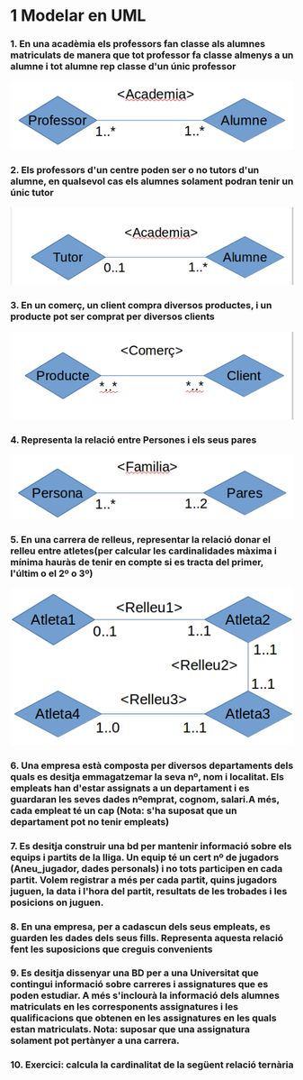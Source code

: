 # 1 Modelar en UML
### 1. En una acadèmia els professors fan classe als alumnes matriculats de manera que tot professor fa classe almenys a un alumne i tot alumne rep classe d'un únic professor
![](Captures/1.png)
### 2. Els professors d'un centre poden ser o no tutors d'un alumne, en qualsevol cas els alumnes solament podran tenir un únic tutor
![](Captures/2.png)
### 3. En un comerç, un client compra diversos productes, i un producte pot ser comprat per diversos clients
![](Captures/3.png)
### 4. Representa la relació entre Persones i els seus pares
![](Captures/4.png)
### 5. En una carrera de relleus, representar la relació donar el relleu entre atletes(per calcular les cardinalidades màxima i mínima hauràs de tenir en compte si es tracta del primer, l'últim o el 2º o 3º)
![](Captures/5.png)
### 6. Una empresa està composta per diversos departaments dels quals es desitja emmagatzemar la seva nº, nom i localitat. Els empleats han d'estar assignats a un departament i es guardaran les seves dades nºemprat, cognom, salari.A més, cada empleat té un cap (Nota: s'ha suposat que un departament pot no tenir empleats)

### 7. Es desitja construir una bd per mantenir informació sobre els equips i partits de la lliga.  Un equip té un cert nº de jugadors (Aneu_jugador, dades personals) i no tots participen en cada partit. Volem registrar a més per cada partit, quins jugadors juguen, la data i l'hora del partit, resultats de les trobades i les posicions on juguen.

### 8. En una empresa, per a cadascun dels seus empleats, es guarden les dades dels seus fills. Representa aquesta relació fent les suposicions que creguis convenients

### 9. Es desitja dissenyar una BD per a una Universitat que contingui informació sobre carreres i assignatures que es poden estudiar. A més s'inclourà la informació dels alumnes matriculats en les corresponents assignatures i les qualificacions que obtenen en les assignatures en les quals estan matriculats. Nota: suposar que una assignatura solament pot pertànyer a una carrera.

### 10. Exercici: calcula la cardinalitat de la següent relació ternària

